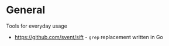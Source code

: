 # General
Tools for everyday usage

- https://github.com/svent/sift - `grep` replacement written in Go
